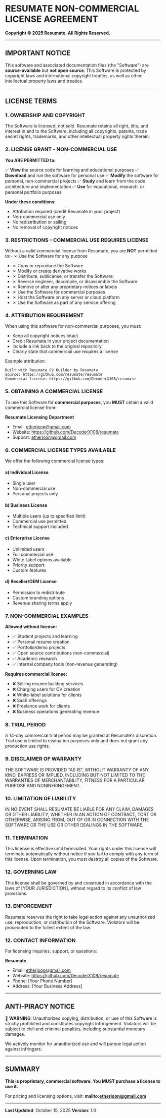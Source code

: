 # RESUMATE NON-COMMERCIAL LICENSE AGREEMENT

**Copyright © 2025 Resumate. All Rights Reserved.**

---

## IMPORTANT NOTICE

This software and associated documentation files (the "Software") are **source-available** but **not open source**. This Software is protected by copyright laws and international copyright treaties, as well as other intellectual property laws and treaties.

---

## LICENSE TERMS

### 1. OWNERSHIP AND COPYRIGHT

The Software is licensed, not sold. Resumate retains all right, title, and interest in and to the Software, including all copyrights, patents, trade secret rights, trademarks, and other intellectual property rights therein.

### 2. LICENSE GRANT - NON-COMMERCIAL USE

**You ARE PERMITTED to:**

✅ **View** the source code for learning and educational purposes
✅ **Download** and run the software for personal use
✅ **Modify** the software for personal, non-commercial projects
✅ **Study** and learn from the code architecture and implementation
✅ **Use** for educational, research, or personal portfolio purposes

**Under these conditions:**

- Attribution required (credit Resumate in your project)
- Non-commercial use only
- No redistribution or selling
- No removal of copyright notices

### 3. RESTRICTIONS - COMMERCIAL USE REQUIRES LICENSE

Without a valid commercial license from Resumate, you are **NOT** permitted to:- ✗ Use the Software for any purpose

- ✗ Copy or reproduce the Software
- ✗ Modify or create derivative works
- ✗ Distribute, sublicense, or transfer the Software
- ✗ Reverse engineer, decompile, or disassemble the Software
- ✗ Remove or alter any proprietary notices or labels
- ✗ Use the Software for commercial purposes
- ✗ Host the Software on any server or cloud platform
- ✗ Use the Software as part of any service offering

### 4. ATTRIBUTION REQUIREMENT

When using this software for non-commercial purposes, you must:

- Keep all copyright notices intact
- Credit Resumate in your project documentation
- Include a link back to the original repository
- Clearly state that commercial use requires a license

Example attribution:

```
Built with Resumate CV Builder by Resumate
Source: https://github.com/resumate/resumate
Commercial license: https://github.com/DecoderX108/resumate
```

### 5. OBTAINING A COMMERCIAL LICENSE

To use this Software for **commercial purposes**, you **MUST** obtain a valid commercial license from:

**Resumate Licensing Department**

- Email: etherjoon@gmail.com
- Website: https://github.com/DecoderX108/resumate
- Support: etherjoon@gmail.com

### 6. COMMERCIAL LICENSE TYPES AVAILABLE

We offer the following commercial license types:

#### a) Individual License

- Single user
- Non-commercial use
- Personal projects only

#### b) Business License

- Multiple users (up to specified limit)
- Commercial use permitted
- Technical support included

#### c) Enterprise License

- Unlimited users
- Full commercial use
- White-label options available
- Priority support
- Custom features

#### d) Reseller/OEM License

- Permission to redistribute
- Custom branding options
- Revenue sharing terms apply

### 7. NON-COMMERCIAL EXAMPLES

**Allowed without license:**

- ✅ Student projects and learning
- ✅ Personal resume creation
- ✅ Portfolio/demo projects
- ✅ Open source contributions (non-commercial)
- ✅ Academic research
- ✅ Internal company tools (non-revenue generating)

**Requires commercial license:**

- ❌ Selling resume building services
- ❌ Charging users for CV creation
- ❌ White-label solutions for clients
- ❌ SaaS offerings
- ❌ Freelance work for clients
- ❌ Business operations generating revenue

### 8. TRIAL PERIOD

A 14-day commercial trial period may be granted at Resumate's discretion. Trial use is limited to evaluation purposes only and does not grant any production use rights.

### 9. DISCLAIMER OF WARRANTY

THE SOFTWARE IS PROVIDED "AS IS", WITHOUT WARRANTY OF ANY KIND, EXPRESS OR IMPLIED, INCLUDING BUT NOT LIMITED TO THE WARRANTIES OF MERCHANTABILITY, FITNESS FOR A PARTICULAR PURPOSE AND NONINFRINGEMENT.

### 10. LIMITATION OF LIABILITY

IN NO EVENT SHALL RESUMATE BE LIABLE FOR ANY CLAIM, DAMAGES OR OTHER LIABILITY, WHETHER IN AN ACTION OF CONTRACT, TORT OR OTHERWISE, ARISING FROM, OUT OF OR IN CONNECTION WITH THE SOFTWARE OR THE USE OR OTHER DEALINGS IN THE SOFTWARE.

### 11. TERMINATION

This license is effective until terminated. Your rights under this license will terminate automatically without notice if you fail to comply with any term of this license. Upon termination, you must destroy all copies of the Software.

### 12. GOVERNING LAW

This license shall be governed by and construed in accordance with the laws of [YOUR JURISDICTION], without regard to its conflict of law provisions.

### 13. ENFORCEMENT

Resumate reserves the right to take legal action against any unauthorized use, reproduction, or distribution of the Software. Violators will be prosecuted to the fullest extent of the law.

### 12. CONTACT INFORMATION

For licensing inquiries, support, or questions:

**Resumate**

- Email: etherjoon@gmail.com
- Website: https://github.com/DecoderX108/resumate
- Phone: [Your Phone Number]
- Address: [Your Business Address]

---

## ANTI-PIRACY NOTICE

🚨 **WARNING**: Unauthorized copying, distribution, or use of this Software is strictly prohibited and constitutes copyright infringement. Violators will be subject to civil and criminal penalties, including substantial monetary damages.

We actively monitor for unauthorized use and will pursue legal action against infringers.

---

## SUMMARY

**This is proprietary, commercial software. You MUST purchase a license to use it.**

For pricing and licensing options, visit: **mailto:etherjoon@gmail.com**

---

**Last Updated**: October 15, 2025
**Version**: 1.0
